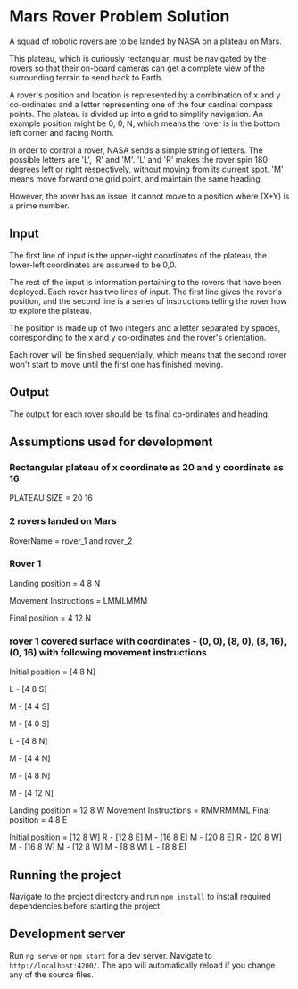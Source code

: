 # Mars Rover Problem Solution

A squad of robotic rovers are to be landed by NASA on a plateau on Mars. 

This plateau, which is curiously rectangular, must be navigated by the rovers so that their on-board cameras can get a complete view of the surrounding terrain to send back to Earth. 

A rover's position and location is represented by a combination of x and y co-ordinates and a letter representing one of the four cardinal compass points. The plateau is divided up into a grid to simplify navigation. An example position might be 0, 0, N, which means the rover is in the bottom left corner and facing North. 

In order to control a rover, NASA sends a simple string of letters. The possible letters are 'L', 'R' and 'M'. 'L' and 'R' makes the rover spin 180 degrees left or right respectively, without moving from its current spot. 'M' means move forward one grid point, and maintain the same heading. 

However, the rover has an issue, it cannot move to a position where (X+Y) is a prime number. 

## Input

The first line of input is the upper-right coordinates of the plateau, the lower-left coordinates are assumed to be 0,0. 

The rest of the input is information pertaining to the rovers that have been deployed. Each rover has two lines of input. The first line gives the rover's position, and the second line is a series of instructions telling the rover how to explore the plateau. 

The position is made up of two integers and a letter separated by spaces, corresponding to the x and y co-ordinates and the rover's orientation. 

Each rover will be finished sequentially, which means that the second rover won't start to move until the first one has finished moving.

## Output

The output for each rover should be its final co-ordinates and heading.

## Assumptions used for development

### Rectangular plateau of x coordinate as 20 and y coordinate as 16

PLATEAU SIZE = 20 16

### 2 rovers landed on Mars

RoverName = rover_1 and rover_2

### Rover 1

Landing position = 4 8 N

Movement Instructions = LMMLMMM

Final position = 4 12 N

### rover 1 covered surface with coordinates - (0, 0), (8, 0), (8, 16), (0, 16) with following movement instructions

Initial position = [4 8 N]

L - [4 8 S]

M - [4 4 S]

M - [4 0 S]

L - [4 8 N]

M - [4 4 N]

M - [4 8 N]

M - [4 12 N]

<!-- Rover 2 -->
Landing position = 12 8 W
Movement Instructions = RMMRMMML
Final position = 4 8 E
<!-- rover 1 covered surface with coordinates - (8, 0), (20, 0), (20, 16), (8, 16) with following movement instructions -->
Initial position = [12 8 W]
R - [12 8 E]
M - [16 8 E]
M - [20 8 E]
R - [20 8 W]
M - [16 8 W]
M - [12 8 W]
M - [8 8 W]
L - [8 8 E]

## Running the project

Navigate to the project directory and run `npm install` to install required dependencies before starting the project.

## Development server

Run `ng serve` or `npm start` for a dev server. Navigate to `http://localhost:4200/`. The app will automatically reload if you change any of the source files.
